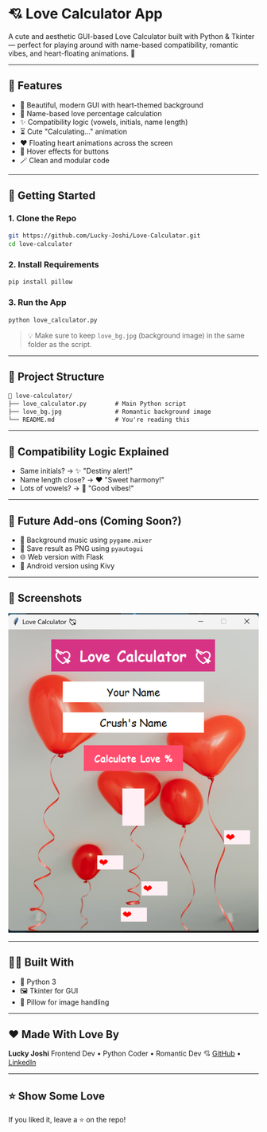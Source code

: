 # 💘 Love Calculator App

A cute and aesthetic GUI-based Love Calculator built with Python & Tkinter — perfect for playing around with name-based compatibility, romantic vibes, and heart-floating animations. 💞

---

## 🌟 Features

* 🎨 Beautiful, modern GUI with heart-themed background
* 💌 Name-based love percentage calculation
* ✨ Compatibility logic (vowels, initials, name length)
* ⏳ Cute "Calculating..." animation
* ❤️ Floating heart animations across the screen
* 🔘 Hover effects for buttons
* 🪄 Clean and modular code

---

## 🚀 Getting Started

### 1. Clone the Repo

```bash
git https://github.com/Lucky-Joshi/Love-Calculator.git
cd love-calculator
```

### 2. Install Requirements

```bash
pip install pillow
```

### 3. Run the App

```bash
python love_calculator.py
```

> 💡 Make sure to keep `love_bg.jpg` (background image) in the same folder as the script.

---

## 📁 Project Structure

```
📆 love-calculator/
├── love_calculator.py        # Main Python script
├── love_bg.jpg               # Romantic background image
└── README.md                 # You're reading this
```

---

## 🧠 Compatibility Logic Explained

* Same initials? → ✨ "Destiny alert!"
* Name length close? → ❤️ "Sweet harmony!"
* Lots of vowels? → 🎵 "Good vibes!"

---

## 🔮 Future Add-ons (Coming Soon?)

* 🎵 Background music using `pygame.mixer`
* 📸 Save result as PNG using `pyautogui`
* 🌐 Web version with Flask
* 📱 Android version using Kivy

---

## 📸 Screenshots

![screenshot](Screenshot.png) <!-- You can update this with an actual UI screenshot -->

---

## 🧑‍💻 Built With

* 🐍 Python 3
* 🖼️ Tkinter for GUI
* 🎨 Pillow for image handling

---

## ♥️ Made With Love By

**Lucky Joshi**
Frontend Dev • Python Coder • Romantic Dev 💘
[GitHub](https://github.com/Lucky-Joshi) • [LinkedIn](https://linkedin.com/in/lucky-joshi)

---

## ⭐️ Show Some Love

If you liked it, leave a ⭐ on the repo!
